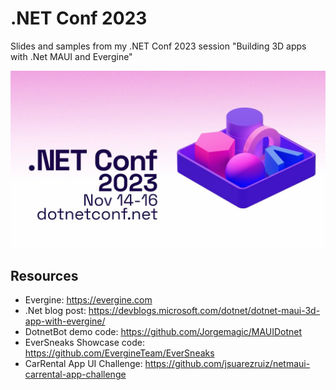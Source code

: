 # .NET Conf 2023

Slides and samples from my .NET Conf 2023 session "Building 3D apps with .Net MAUI and Evergine"

![dotnetconf2023](images/dotnetconf2023.jpg)

## Resources
- Evergine: https://evergine.com
- .Net blog post: https://devblogs.microsoft.com/dotnet/dotnet-maui-3d-app-with-evergine/
- DotnetBot demo code: https://github.com/Jorgemagic/MAUIDotnet
- EverSneaks Showcase code: https://github.com/EvergineTeam/EverSneaks
- CarRental App UI Challenge: https://github.com/jsuarezruiz/netmaui-carrental-app-challenge
